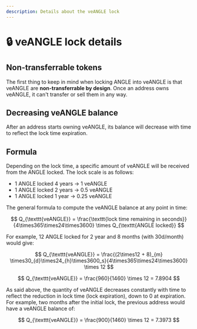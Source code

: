 ```yaml
---
description: Details about the veANGLE lock
---
```


# 🔒 veANGLE lock details

## Non-transferrable tokens

The first thing to keep in mind when locking ANGLE into veANGLE is that veANGLE are **non-transferrable by design**. Once an address owns veANGLE, it can't transfer or sell them in any way.

## Decreasing veANGLE balance

After an address starts owning veANGLE, its balance will decrease with time to reflect the lock time expiration.

## Formula

Depending on the lock time, a specific amount of veANGLE will be received from the ANGLE locked. The lock scale is as follows:

- 1 ANGLE locked 4 years → 1 veANGLE
- 1 ANGLE locked 2 years → 0.5 veANGLE
- 1 ANGLE locked 1 year → 0.25 veANGLE

The general formula to compute the veANGLE balance at any point in time:

$$
Q_{\texttt{veANGLE}} =
\frac{\texttt{lock time remaining in seconds}}{4\times365\times24\times3600}
\times Q_{\texttt{ANGLE locked}}
$$

For example, 12 ANGLE locked for 2 year and 8 months (with 30d/month) would give:

$$
Q_{\texttt{veANGLE}} =
\frac{(2\times12 + 8)_{m}
\times30_{d}\times24_{h}\times3600_s}{4\times365\times24\times3600}
\times 12
$$

$$
Q_{\texttt{veANGLE}} =
\frac{960}{1460} \times 12 =
7.8904
$$

As said above, the quantity of veANGLE decreases constantly with time to reflect the reduction in lock time (lock expiration), down to 0 at expiration. For example, two months after the initial lock, the previous address would have a veANGLE balance of:

$$
Q_{\texttt{veANGLE}} =
\frac{900}{1460} \times 12 =
7.3973
$$

